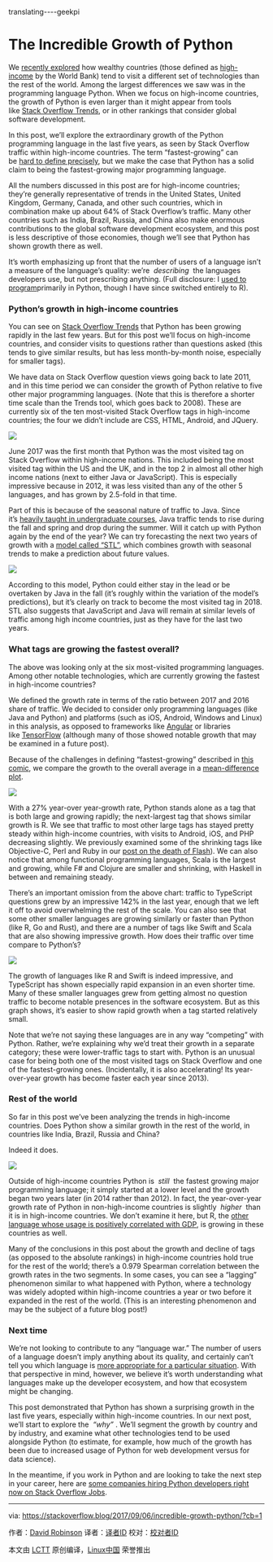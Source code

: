 translating----geekpi

The Incredible Growth of Python
============================================================ 

We [recently explored][3] how wealthy countries (those defined as [high-income][4] by the World Bank) tend to visit a different set of technologies than the rest of the world. Among the largest differences we saw was in the programming language Python. When we focus on high-income countries, the growth of Python is even larger than it might appear from tools like [Stack Overflow Trends][5], or in other rankings that consider global software development.

In this post, we’ll explore the extraordinary growth of the Python programming language in the last five years, as seen by Stack Overflow traffic within high-income countries. The term “fastest-growing” can be [hard to define precisely][6], but we make the case that Python has a solid claim to being the fastest-growing major programming language.

All the numbers discussed in this post are for high-income countries; they’re generally representative of trends in the United States, United Kingdom, Germany, Canada, and other such countries, which in combination make up about 64% of Stack Overflow’s traffic. Many other countries such as India, Brazil, Russia, and China also make enormous contributions to the global software development ecosystem, and this post is less descriptive of those economies, though we’ll see that Python has shown growth there as well.

It’s worth emphasizing up front that the number of users of a language isn’t a measure of the language’s quality: we’re  _describing_  the languages developers use, but not prescribing anything. (Full disclosure: I [used to program][7]primarily in Python, though I have since switched entirely to R).

### Python’s growth in high-income countries

You can see on [Stack Overflow Trends][8] that Python has been growing rapidly in the last few years. But for this post we’ll focus on high-income countries, and consider visits to questions rather than questions asked (this tends to give similar results, but has less month-by-month noise, especially for smaller tags).

We have data on Stack Overflow question views going back to late 2011, and in this time period we can consider the growth of Python relative to five other major programming languages. (Note that this is therefore a shorter time scale than the Trends tool, which goes back to 2008). These are currently six of the ten most-visited Stack Overflow tags in high-income countries; the four we didn’t include are CSS, HTML, Android, and JQuery.

![](https://zgab33vy595fw5zq-zippykid.netdna-ssl.com/wp-content/uploads/2017/09/growth_major_languages-1-1024x878.png)

June 2017 was the first month that Python was the most visited tag on Stack Overflow within high-income nations. This included being the most visited tag within the US and the UK, and in the top 2 in almost all other high income nations (next to either Java or JavaScript). This is especially impressive because in 2012, it was less visited than any of the other 5 languages, and has grown by 2.5-fold in that time.

Part of this is because of the seasonal nature of traffic to Java. Since it’s [heavily taught in undergraduate courses][9], Java traffic tends to rise during the fall and spring and drop during the summer. Will it catch up with Python again by the end of the year? We can try forecasting the next two years of growth with a [model called “STL”][10], which combines growth with seasonal trends to make a prediction about future values.

![](https://zgab33vy595fw5zq-zippykid.netdna-ssl.com/wp-content/uploads/2017/09/projections-1-1024x878.png)

According to this model, Python could either stay in the lead or be overtaken by Java in the fall (it’s roughly within the variation of the model’s predictions), but it’s clearly on track to become the most visited tag in 2018\. STL also suggests that JavaScript and Java will remain at similar levels of traffic among high income countries, just as they have for the last two years.

### What tags are growing the fastest overall?

The above was looking only at the six most-visited programming languages. Among other notable technologies, which are currently growing the fastest in high-income countries?

We defined the growth rate in terms of the ratio between 2017 and 2016 share of traffic. We decided to consider only programming languages (like Java and Python) and platforms (such as iOS, Android, Windows and Linux) in this analysis, as opposed to frameworks like [Angular][11] or libraries like [TensorFlow][12] (although many of those showed notable growth that may be examined in a future post).

Because of the challenges in defining “fastest-growing” described in [this comic][13], we compare the growth to the overall average in a [mean-difference plot][14].

![](https://zgab33vy595fw5zq-zippykid.netdna-ssl.com/wp-content/uploads/2017/09/tag_growth_scatter-1-1-1024x896.png)

With a 27% year-over year-growth rate, Python stands alone as a tag that is both large and growing rapidly; the next-largest tag that shows similar growth is R. We see that traffic to most other large tags has stayed pretty steady within high-income countries, with visits to Android, iOS, and PHP decreasing slightly. We previously examined some of the shrinking tags like Objective-C, Perl and Ruby in our [post on the death of Flash][15]). We can also notice that among functional programming languages, Scala is the largest and growing, while F# and Clojure are smaller and shrinking, with Haskell in between and remaining steady.

There’s an important omission from the above chart: traffic to TypeScript questions grew by an impressive 142% in the last year, enough that we left it off to avoid overwhelming the rest of the scale. You can also see that some other smaller languages are growing similarly or faster than Python (like R, Go and Rust), and there are a number of tags like Swift and Scala that are also showing impressive growth. How does their traffic over time compare to Python’s?

![](https://zgab33vy595fw5zq-zippykid.netdna-ssl.com/wp-content/uploads/2017/09/growth_smaller_tags-1-1024x878.png)

The growth of languages like R and Swift is indeed impressive, and TypeScript has shown especially rapid expansion in an even shorter time. Many of these smaller languages grew from getting almost no question traffic to become notable presences in the software ecosystem. But as this graph shows, it’s easier to show rapid growth when a tag started relatively small.

Note that we’re not saying these languages are in any way “competing” with Python. Rather, we’re explaining why we’d treat their growth in a separate category; these were lower-traffic tags to start with. Python is an unusual case for being both one of the most visited tags on Stack Overflow and one of the fastest-growing ones. (Incidentally, it is also accelerating! Its year-over-year growth has become faster each year since 2013).

### Rest of the world

So far in this post we’ve been analyzing the trends in high-income countries. Does Python show a similar growth in the rest of the world, in countries like India, Brazil, Russia and China?

Indeed it does.

![](https://zgab33vy595fw5zq-zippykid.netdna-ssl.com/wp-content/uploads/2017/09/non_high_income_graph-1-1-1024x731.png)

Outside of high-income countries Python is  _still_  the fastest growing major programming language; it simply started at a lower level and the growth began two years later (in 2014 rather than 2012). In fact, the year-over-year growth rate of Python in non-high-income countries is slightly  _higher_  than it is in high-income countries. We don’t examine it here, but R, the [other language whose usage is positively correlated with GDP][16], is growing in these countries as well.

Many of the conclusions in this post about the growth and decline of tags (as opposed to the absolute rankings) in high-income countries hold true for the rest of the world; there’s a 0.979 Spearman correlation between the growth rates in the two segments. In some cases, you can see a “lagging” phenomenon similar to what happened with Python, where a technology was widely adopted within high-income countries a year or two before it expanded in the rest of the world. (This is an interesting phenomenon and may be the subject of a future blog post!)

### Next time

We’re not looking to contribute to any “language war.” The number of users of a language doesn’t imply anything about its quality, and certainly can’t tell you which language is [more appropriate for a particular situation][17]. With that perspective in mind, however, we believe it’s worth understanding what languages make up the developer ecosystem, and how that ecosystem might be changing.

This post demonstrated that Python has shown a surprising growth in the last five years, especially within high-income countries. In our next post, we’ll start to explore the  _“why”_ . We’ll segment the growth by country and by industry, and examine what other technologies tend to be used alongside Python (to estimate, for example, how much of the growth has been due to increased usage of Python for web development versus for data science).

In the meantime, if you work in Python and are looking to take the next step in your career, here are [some companies hiring Python developers right now on Stack Overflow Jobs][18].

--------------------------------------------------------------------------------

via: https://stackoverflow.blog/2017/09/06/incredible-growth-python/?cb=1

作者：[David Robinson][a]
译者：[译者ID](https://github.com/译者ID)
校对：[校对者ID](https://github.com/校对者ID)

本文由 [LCTT](https://github.com/LCTT/TranslateProject) 原创编译，[Linux中国](https://linux.cn/) 荣誉推出

[a]:https://stackoverflow.blog/authors/drobinson/
[1]:https://stackoverflow.blog/authors/drobinson/
[2]:https://stackoverflow.blog/authors/drobinson/
[3]:https://stackoverflow.blog/2017/08/29/tale-two-industries-programming-languages-differ-wealthy-developing-countries/?utm_source=so-owned&utm_medium=blog&utm_campaign=gen-blog&utm_content=blog-link&utm_term=incredible-growth-python
[4]:https://en.wikipedia.org/wiki/World_Bank_high-income_economy
[5]:https://insights.stackoverflow.com/trends?tags=python%2Cjavascript%2Cjava%2Cc%23%2Cphp%2Cc%2B%2B&utm_source=so-owned&utm_medium=blog&utm_campaign=gen-blog&utm_content=blog-link&utm_term=incredible-growth-python
[6]:https://xkcd.com/1102/
[7]:https://stackoverflow.com/search?tab=newest&q=user%3a712603%20%5bpython%5d
[8]:https://insights.stackoverflow.com/trends?tags=python%2Cjavascript%2Cjava%2Cc%23%2Cphp%2Cc%2B%2B&utm_source=so-owned&utm_medium=blog&utm_campaign=gen-blog&utm_content=blog-link&utm_term=incredible-growth-python
[9]:https://stackoverflow.blog/2017/02/15/how-do-students-use-stack-overflow/
[10]:http://otexts.org/fpp2/sec-6-stl.html
[11]:https://stackoverflow.com/questions/tagged/angular
[12]:https://stackoverflow.com/questions/tagged/tensorflow
[13]:https://xkcd.com/1102/
[14]:https://en.wikipedia.org/wiki/Bland%E2%80%93Altman_plot
[15]:https://stackoverflow.blog/2017/08/01/flash-dead-technologies-might-next/?utm_source=so-owned&utm_medium=blog&utm_campaign=gen-blog&utm_content=blog-link&utm_term=incredible-growth-python
[16]:https://stackoverflow.blog/2017/08/29/tale-two-industries-programming-languages-differ-wealthy-developing-countries/?utm_source=so-owned&utm_medium=blog&utm_campaign=gen-blog&utm_content=blog-link&utm_term=incredible-growth-python
[17]:https://stackoverflow.blog/2011/08/16/gorilla-vs-shark/?utm_source=so-owned&utm_medium=blog&utm_campaign=gen-blog&utm_content=blog-link&utm_term=incredible-growth-python
[18]:https://stackoverflow.com/jobs/developer-jobs-using-python?utm_source=so-owned&utm_medium=blog&utm_campaign=gen-blog&utm_content=blog-link&utm_term=incredible-growth-python
